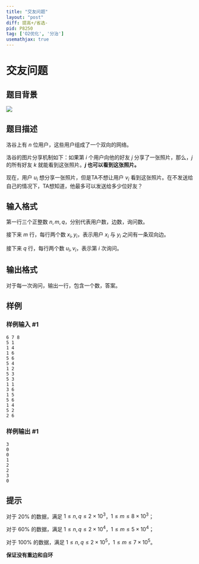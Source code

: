 ```yaml
---
title: "交友问题"
layout: "post"
diff: 提高+/省选-
pid: P8250
tag: ['O2优化', '分治']
usemathjax: true
---
```


# 交友问题
## 题目背景

![](https://cdn.luogu.com.cn/upload/image_hosting/pu73hyh9.png)
## 题目描述

洛谷上有 $n$ 位用户，这些用户组成了一个双向的网络。

洛谷的图片分享机制如下：如果第 $i$ 个用户向他的好友 $j$ 分享了一张照片，那么，$j$ 的所有好友 $k$ 就能看到这张照片。**$j$ 也可以看到这张照片。**

现在，用户 $u_i$ 想分享一张照片，但是TA不想让用户 $v_i$ 看到这张照片。在不发送给自己的情况下，TA想知道，他最多可以发送给多少位好友？
## 输入格式

第一行三个正整数 $n,m,q$，分别代表用户数，边数，询问数。

接下来 $m$ 行，每行两个数 $x_i,y_i$，表示用户 $x_i$ 与 $y_i$ 之间有一条双向边。

接下来 $q$ 行，每行两个数 $u_i,v_i$，表示第 $i$ 次询问。
## 输出格式

对于每一次询问，输出一行，包含一个数，答案。
## 样例

### 样例输入 #1
```
6 7 8
5 1
1 4
1 6
5 6
5 4
1 2
5 3
5 3
1 1
3 6
1 5
5 6
1 4
5 2
2 6
```
### 样例输出 #1
```
3
0
0
1
2
2
3
0
```
## 提示

对于 $20\%$ 的数据，满足 $1 \le n,q \le 2\times10^3$，$1\le m \le 8\times 10^3$；

对于 $60\%$ 的数据，满足 $1 \le n,q \le 2\times10^4$，$1\le m \le 5\times 10^4$；

对于 $100\%$ 的数据，满足 $1 \le n,q \le 2\times10^5$，$1\le m \le 7\times 10^5$。

**保证没有重边和自环**
